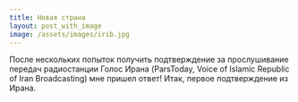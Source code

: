 ```yaml
---
title: Новая страна
layout: post_with_image
image: /assets/images/irib.jpg
---
```


После нескольких попыток получить подтверждение
за прослушивание передач радиостанции Голос Ирана
(ParsToday, Voice of Islamic Republic of Iran Broadcasting)
мне пришел ответ! Итак, первое подтверждение из Ирана.
